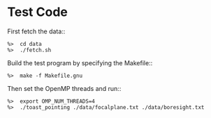 # Test Code

First fetch the data::

    %>  cd data
    %>  ./fetch.sh

Build the test program by specifying the Makefile::

    %>  make -f Makefile.gnu

Then set the OpenMP threads and run::

    %>  export OMP_NUM_THREADS=4
    %>  ./toast_pointing ./data/focalplane.txt ./data/boresight.txt
